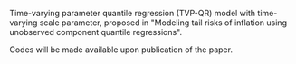 Time-varying parameter quantile regression (TVP-QR) model with time-varying scale parameter, proposed in "Modeling tail risks of inflation using unobserved component quantile regressions".

Codes will be made available upon publication of the paper.
